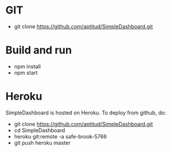 GIT
===
* git clone https://github.com/aptitud/SimpleDashboard.git

Build and run
=============
* npm install
* npm start

Heroku
======

SimpleDashboard is hosted on Heroku. To deploy from github, do:

* git clone https://github.com/aptitud/SimpleDashboard.git
* cd SimpleDashboard
* heroku git:remote -a safe-brook-5766
* git push heroku master